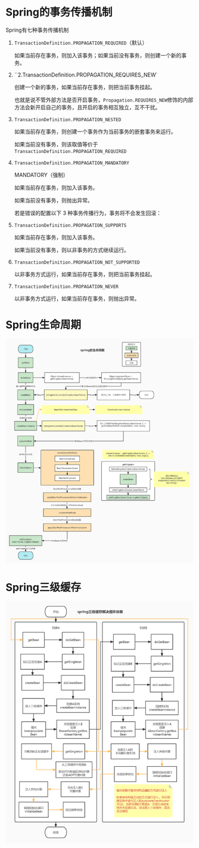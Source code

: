 # Spring的事务传播机制

Spring有七种事务传播机制

1. `TransactionDefinition.PROPAGATION_REQUIRED`（默认）

   如果当前存在事务，则加入该事务；如果当前没有事务，则创建一个新的事务。

2. ``2.TransactionDefinition.PROPAGATION_REQUIRES_NEW`

   创建一个新的事务，如果当前存在事务，则把当前事务挂起。

   也就是说不管外部方法是否开启事务，`Propagation.REQUIRES_NEW`修饰的内部方法会新开启自己的事务，且开启的事务相互独立，互不干扰。

3. `TransactionDefinition.PROPAGATION_NESTED`

   如果当前存在事务，则创建一个事务作为当前事务的嵌套事务来运行。

   如果当前没有事务，则该取值等价于`TransactionDefinition.PROPAGATION_REQUIRED`

4. `TransactionDefinition.PROPAGATION_MANDATORY`

   MANDATORY（强制）

   如果当前存在事务，则加入该事务。

   如果当前没有事务，则抛出异常。

   

   若是错误的配置以下 3 种事务传播行为，事务将不会发生回滚：

5. `TransactionDefinition.PROPAGATION_SUPPORTS`

   如果当前存在事务，则加入该事务。

   如果当前没有事务，则以非事务的方式继续运行。

6. `TransactionDefinition.PROPAGATION_NOT_SUPPORTED`

   以非事务方式运行，如果当前存在事务，则把当前事务挂起。

7. `TransactionDefinition.PROPAGATION_NEVER`

   以非事务方式运行，如果当前存在事务，则抛出异常。

# Spring生命周期

![/img/spring生命周期.jpg](http://github.com/710765989/learningDocument/blob/main/img/spring生命周期.jpg)

# Spring三级缓存

![](https://github.com/710765989/learningDocument/blob/main/img/spring三级缓存解决循环依赖.jpg)



